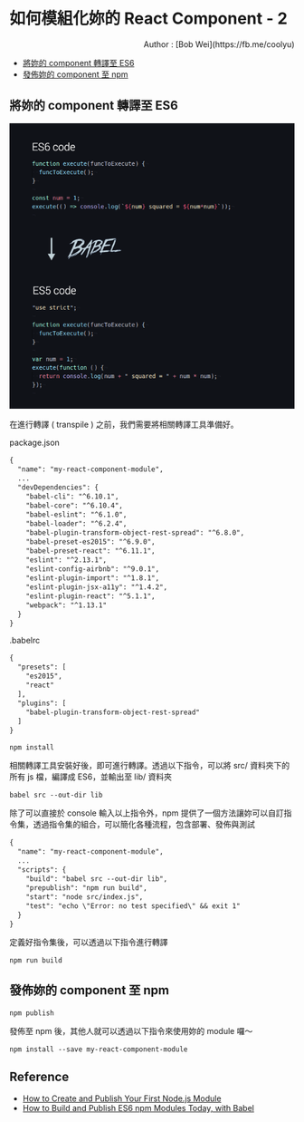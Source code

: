 # 如何模組化妳的 React Component - 2

<span class="author">
  Author : [Bob Wei](https://fb.me/coolyu)
</span>

* [將妳的 component 轉譯至 ES6](#將妳的-component-轉譯至-ES6)
* [發佈妳的 component 至 npm](#發佈妳的-component-至-npm)


## 將妳的 component 轉譯至 ES6

![](transpile-es6-to-es5.png)

在進行轉譯 ( transpile ) 之前，我們需要將相關轉譯工具準備好。

package.json
```
{
  "name": "my-react-component-module",
  ...
  "devDependencies": {
    "babel-cli": "^6.10.1",
    "babel-core": "^6.10.4",
    "babel-eslint": "^6.1.0",
    "babel-loader": "^6.2.4",
    "babel-plugin-transform-object-rest-spread": "^6.8.0",
    "babel-preset-es2015": "^6.9.0",
    "babel-preset-react": "^6.11.1",
    "eslint": "^2.13.1",
    "eslint-config-airbnb": "^9.0.1",
    "eslint-plugin-import": "^1.8.1",
    "eslint-plugin-jsx-a11y": "^1.4.2",
    "eslint-plugin-react": "^5.1.1",
    "webpack": "^1.13.1"
  }
}
```

.babelrc
```
{
  "presets": [
    "es2015",
    "react"
  ],
  "plugins": [
    "babel-plugin-transform-object-rest-spread"
  ]
}
```

```
npm install
```

相關轉譯工具安裝好後，即可進行轉譯。透過以下指令，可以將 src/ 資料夾下的所有 js 檔，編譯成 ES6，並輸出至 lib/ 資料夾

```
babel src --out-dir lib
```

除了可以直接於 console 輸入以上指令外，npm 提供了一個方法讓妳可以自訂指令集，透過指令集的組合，可以簡化各種流程，包含部署、發佈與測試

```
{
  "name": "my-react-component-module",
  ...
  "scripts": {
    "build": "babel src --out-dir lib",
    "prepublish": "npm run build",
    "start": "node src/index.js",
    "test": "echo \"Error: no test specified\" && exit 1"
  }
}

```

定義好指令集後，可以透過以下指令進行轉譯

```
npm run build
```


## 發佈妳的 component 至 npm

```
npm publish
```

發佈至 npm 後，其他人就可以透過以下指令來使用妳的 module 囉～

```
npm install --save my-react-component-module
```


## Reference

* [How to Create and Publish Your First Node.js Module](https://medium.com/@jdaudier/how-to-create-and-publish-your-first-node-js-module-444e7585b738#.h3rylvvah)
* [How to Build and Publish ES6 npm Modules Today, with Babel](https://booker.codes/how-to-build-and-publish-es6-npm-modules-today-with-babel/)

<style type="text/css">
  .author {
    display: block;
    text-align: right;
  }
</style>
